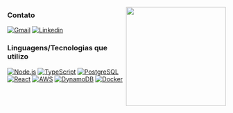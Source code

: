 [<img align='right' src="https://images-wixmp-ed30a86b8c4ca887773594c2.wixmp.com/f/5211d0ed-0a91-4716-afda-dfb7ec276fa1/dbzwfby-6f92e29f-a50b-43d4-b1c2-cae7a77a5a63.gif?token=eyJ0eXAiOiJKV1QiLCJhbGciOiJIUzI1NiJ9.eyJzdWIiOiJ1cm46YXBwOiIsImlzcyI6InVybjphcHA6Iiwib2JqIjpbW3sicGF0aCI6IlwvZlwvNTIxMWQwZWQtMGE5MS00NzE2LWFmZGEtZGZiN2VjMjc2ZmExXC9kYnp3ZmJ5LTZmOTJlMjlmLWE1MGItNDNkNC1iMWMyLWNhZTdhNzdhNWE2My5naWYifV1dLCJhdWQiOlsidXJuOnNlcnZpY2U6ZmlsZS5kb3dubG9hZCJdfQ.SIMAfxTSLnXq6QULcVseKO_DHPkrojhNz5KQJNQvPKA" width="230">](http://fav.me/dbzwfby)

### Contato
[![Gmail](https://img.shields.io/badge/-adrian.fr.fe@gmail.com-D14836?style=for-the-badge&logo=gmail&logoColor=white&link=mailto:adrian.fr.fe@gmail.com)](mailto:adrian.fr.fe@gmail.com)
[![Linkedin](https://img.shields.io/badge/-Linkedin-0077B5?style=for-the-badge&logo=Linkedin&link=https://www.linkedin.com/in/adrianfrfe/)](https://www.linkedin.com/in/adrianfrfe/) 

### Linguagens/Tecnologias que utilizo
[![Node.js](https://skillicons.dev/icons?i=nodejs "Node.js")](#)
[![TypeScript](https://skillicons.dev/icons?i=ts "TypeScript")](#)
[![PostgreSQL](https://skillicons.dev/icons?i=postgresql "PostgreSQL")](#)
[![React](https://skillicons.dev/icons?i=react "React")](#)
[![AWS](https://skillicons.dev/icons?i=aws "AWS")](#)
[![DynamoDB](https://skillicons.dev/icons?i=dynamodb "DynamoDB")](#)
[![Docker](https://skillicons.dev/icons?i=docker "Docker")](#)
<!-- [![Kubernetes](https://skillicons.dev/icons?i=kubernetes "Kubernetes")](#) -->

<!--
![Node.js](https://img.shields.io/badge/-Node.js-339933?style=for-the-badge&logo=Node.js&logoColor=white)
![JavaScript](https://img.shields.io/badge/-JavaScript-F7DF1E?style=for-the-badge&logo=Javascript&logoColor=black)
![TypeScript](https://img.shields.io/badge/-TypeScript-007ACC?style=for-the-badge&logo=TypeScript&logoColor=white)
![Git and Github](https://img.shields.io/badge/-Git%20e%20Github-181717?style=for-the-badge&logo=github&logoColor=white)
![PostgreSQL](https://img.shields.io/badge/-PostgreSQL-4169E1?style=for-the-badge&logo=postgresql&logoColor=white)
![React](https://img.shields.io/badge/-React-61DAFB?style=for-the-badge&logo=react&logoColor=black)
![AWS](https://img.shields.io/badge/-AWS-232F3E?style=for-the-badge&logo=AmazonAWS&logoColor=white)
![DynamoDB](https://img.shields.io/badge/-DynamoDB-4053D6?style=for-the-badge&logo=amazondynamodb&logoColor=white)
 -->
